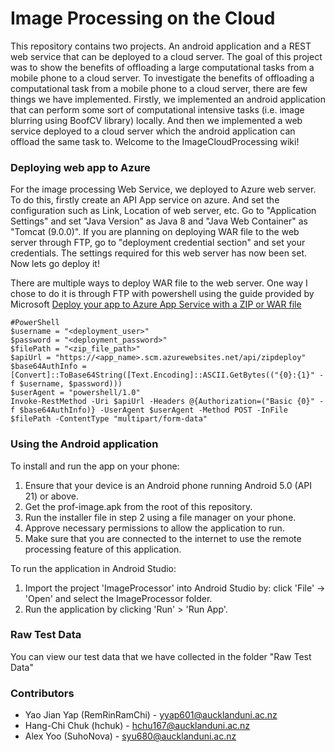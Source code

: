 # Image Processing on the Cloud
This repository contains two projects. An android application and a REST web service that can be deployed to a cloud server.
The goal of this project was to show the benefits of offloading a large computational tasks from a mobile phone to a cloud server. To investigate the benefits of offloading a computational task from a mobile phone to a cloud server, there are few things we have implemented. Firstly, we implemented an android application that can perform some sort of computational intensive tasks (i.e. image blurring using BoofCV library) locally. And then we implemented a web service deployed to a cloud server which the android application can offload the same task to.
Welcome to the ImageCloudProcessing wiki!

### Deploying web app to Azure
For the image processing Web Service, we deployed to Azure web server. 
To do this, firstly create an API App service on azure. And set the configuration such as Link, Location of web server, etc.
Go to "Application Settings" and set "Java Version" as Java 8 and "Java Web Container" as "Tomcat (9.0.0)".
If you are planning on deploying WAR file to the web server through FTP, go to "deployment credential section" and set your credentials.
The settings required for this web server has now been set. Now lets go deploy it!

There are multiple ways to deploy WAR file to the web server.
One way I chose to do it is through FTP with powershell using the guide provided by Microsoft [Deploy your app to Azure App Service with a ZIP or WAR file](https://docs.microsoft.com/en-us/azure/app-service/app-service-deploy-zip#deploy-war-file)

```
#PowerShell
$username = "<deployment_user>"
$password = "<deployment_password>"
$filePath = "<zip_file_path>"
$apiUrl = "https://<app_name>.scm.azurewebsites.net/api/zipdeploy"
$base64AuthInfo = [Convert]::ToBase64String([Text.Encoding]::ASCII.GetBytes(("{0}:{1}" -f $username, $password)))
$userAgent = "powershell/1.0"
Invoke-RestMethod -Uri $apiUrl -Headers @{Authorization=("Basic {0}" -f $base64AuthInfo)} -UserAgent $userAgent -Method POST -InFile $filePath -ContentType "multipart/form-data"
```

### Using the Android application
To install and run the app on your phone:
1. Ensure that your device is an Android phone running Android 5.0 (API 21) or above.
2. Get the prof-image.apk from the root of this repository.
3. Run the installer file in step 2 using a file manager on your phone.
4. Approve necessary permissions to allow the application to run.
5. Make sure that you are connected to the internet to use the remote processing feature of this application.

To run the application in Android Studio:
1. Import the project 'ImageProcessor' into Android Studio by: click 'File' -> 'Open' and select the ImageProcessor folder.
2. Run the application by clicking 'Run' > 'Run App'.

### Raw Test Data
You can view our test data that we have collected in the folder "Raw Test Data"

### Contributors
* Yao Jian Yap (RemRinRamChi) - yyap601@aucklanduni.ac.nz
* Hang-Chi Chuk (hchuk) - hchu167@aucklanduni.ac.nz
* Alex Yoo (SuhoNova) - syu680@aucklanduni.ac.nz
